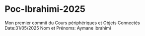 # Poc-Ibrahimi-2025
Mon premier commit du Cours périphériques et Objets Connectés
Date:31/05/2025
Nom et Prénoms: Aymane ibrahimi
